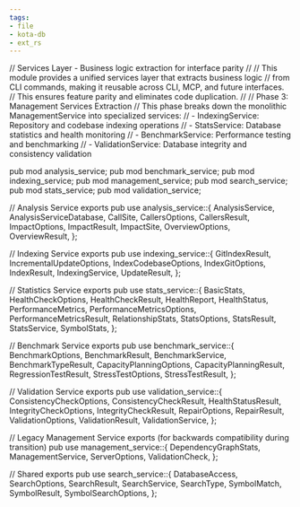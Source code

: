 ```yaml
---
tags:
- file
- kota-db
- ext_rs
---
```

// Services Layer - Business logic extraction for interface parity
//
// This module provides a unified services layer that extracts business logic
// from CLI commands, making it reusable across CLI, MCP, and future interfaces.
// This ensures feature parity and eliminates code duplication.
//
// Phase 3: Management Services Extraction
// This phase breaks down the monolithic ManagementService into specialized services:
// - IndexingService: Repository and codebase indexing operations
// - StatsService: Database statistics and health monitoring
// - BenchmarkService: Performance testing and benchmarking
// - ValidationService: Database integrity and consistency validation

pub mod analysis_service;
pub mod benchmark_service;
pub mod indexing_service;
pub mod management_service;
pub mod search_service;
pub mod stats_service;
pub mod validation_service;

// Analysis Service exports
pub use analysis_service::{
    AnalysisService, AnalysisServiceDatabase, CallSite, CallersOptions, CallersResult,
    ImpactOptions, ImpactResult, ImpactSite, OverviewOptions, OverviewResult,
};

// Indexing Service exports
pub use indexing_service::{
    GitIndexResult, IncrementalUpdateOptions, IndexCodebaseOptions, IndexGitOptions, IndexResult,
    IndexingService, UpdateResult,
};

// Statistics Service exports
pub use stats_service::{
    BasicStats, HealthCheckOptions, HealthCheckResult, HealthReport, HealthStatus,
    PerformanceMetrics, PerformanceMetricsOptions, PerformanceMetricsResult, RelationshipStats,
    StatsOptions, StatsResult, StatsService, SymbolStats,
};

// Benchmark Service exports
pub use benchmark_service::{
    BenchmarkOptions, BenchmarkResult, BenchmarkService, BenchmarkTypeResult,
    CapacityPlanningOptions, CapacityPlanningResult, RegressionTestResult, StressTestOptions,
    StressTestResult,
};

// Validation Service exports
pub use validation_service::{
    ConsistencyCheckOptions, ConsistencyCheckResult, HealthStatusResult, IntegrityCheckOptions,
    IntegrityCheckResult, RepairOptions, RepairResult, ValidationOptions, ValidationResult,
    ValidationService,
};

// Legacy Management Service exports (for backwards compatibility during transition)
pub use management_service::{
    DependencyGraphStats, ManagementService, ServerOptions, ValidationCheck,
};

// Shared exports
pub use search_service::{
    DatabaseAccess, SearchOptions, SearchResult, SearchService, SearchType, SymbolMatch,
    SymbolResult, SymbolSearchOptions,
};
